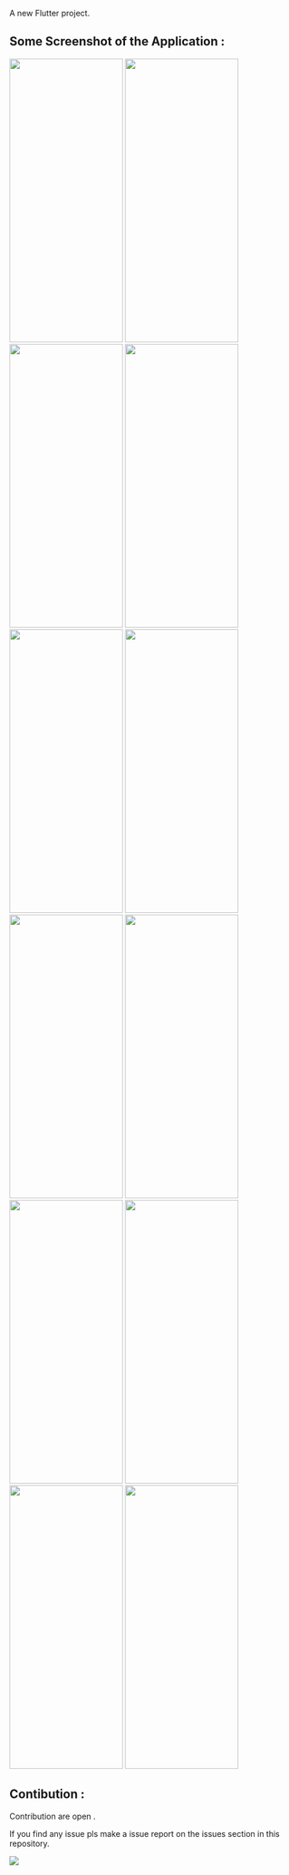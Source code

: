 
A new Flutter project.

## Some Screenshot of the Application : 
<img src="https://github.com/Divyakumar21202/JP-Book/assets/124331485/58459485-f95c-4561-b6c9-d2bfd327d37a" width="200" height="500">
<img src="https://github.com/Divyakumar21202/JP-Book/assets/124331485/9fe7361e-3e69-4ab4-8117-dd9e8893794e" width="200" height="500">
<img src="https://github.com/Divyakumar21202/JP-Book/assets/124331485/30fc1b45-41b2-4f90-baff-d89ec7ee6976" width="200" height="500">
<img src="https://github.com/Divyakumar21202/JP-Book/assets/124331485/20f7f4eb-8ece-4f54-a503-9c6c0878cfea" width="200" height="500">
<img src="https://github.com/Divyakumar21202/JP-Book/assets/124331485/ce1630ee-1020-41dd-b04d-d67b322bbd1c" width="200" height="500">
<img src="https://github.com/Divyakumar21202/JP-Book/assets/124331485/d8a26e28-29be-4659-9dc7-6e7444e546e6" width="200" height="500">
<img src="https://github.com/Divyakumar21202/JP-Book/assets/124331485/a1135db9-f926-4f5d-a298-8c0bd22f89a2" width="200" height="500">
<img src="https://github.com/Divyakumar21202/JP-Book/assets/124331485/2956cc1e-3c63-4c4c-8f51-7dbf311760d0" width="200" height="500">
<img src="https://github.com/Divyakumar21202/JP-Book/assets/124331485/70b9cfcf-1774-472e-922b-fa26b9e01103" width="200" height="500">
<img src="https://github.com/Divyakumar21202/JP-Book/assets/124331485/524fed7a-641c-4084-b451-cc32cc0e87b8" width="200" height="500">
<img src="https://github.com/Divyakumar21202/JP-Book/assets/124331485/0a41899a-cef4-41c3-b59c-a9ad83faf8bc" width="200" height="500">
<img src="https://github.com/Divyakumar21202/JP-Book/assets/124331485/97961935-2656-42bd-a01f-c7b856c04b3f" width="200" height="500">


## Contibution :

Contribution are open .

If you find any issue pls make a issue report on the issues section in this repository.


![](https://github.com/Divyakumar21202/JP-Book/assets/124331485/b22076ab-02fb-475c-8778-d61f30920925)
